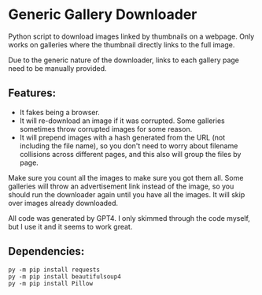 # Generic Gallery Downloader
Python script to download images linked by thumbnails on a webpage. Only works on galleries where the thumbnail directly links to the full image.

Due to the generic nature of the downloader, links to each gallery page need to be manually provided.

## Features:

* It fakes being a browser.
* It will re-download an image if it was corrupted. Some galleries sometimes throw corrupted images for some reason.
* It will prepend images with a hash generated from the URL (not including the file name), so you don't need to worry about filename collisions across different pages, and this also will group the files by page.

Make sure you count all the images to make sure you got them all. Some galleries will throw an advertisement link instead of the image, so you should run the downloader again until you have all the images. It will skip over images already downloaded.

All code was generated by GPT4. I only skimmed through the code myself, but I use it and it seems to work great.

## Dependencies:
```
py -m pip install requests
py -m pip install beautifulsoup4
py -m pip install Pillow
```
